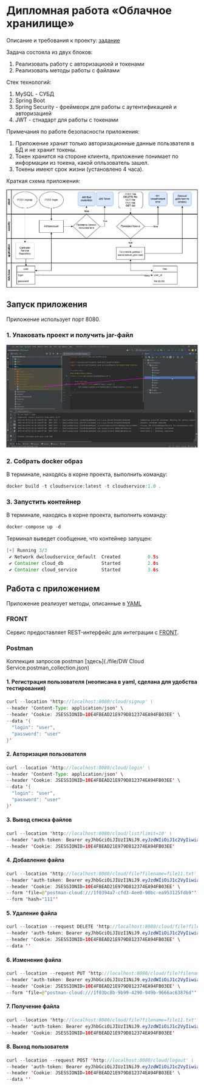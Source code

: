 # Дипломная работа «Облачное хранилище»

Описание и требования к проекту: [задание](./files/cloudservice.md)

Задача состояла из двух блоков:
1. Реализовать работу с авторизациоей и токенами
2. Реализовать методы работы с файлами

Стек технологий:
1. MySQL - СУБД
2. Spring Boot 
3. Spring Security - фреймворк для работы с аутентификацией и авторизацией
4. JWT - стнадарт для работы с токенами

Примечания по работе безопасности приложения:
1. Приложение хранит только авторизационные данные пользвателя в БД и не хранит токены.
2. Токен хранится на стороне клиента, приложение понимает по информации из токена, какой опльзователь зашел.
3. Токены имеют срок жизни (установлено 4 часа).

Краткая схема приложения:

![img.png](screenshots/app_schema.png)

## Запуск приложения

Приложение использует порт 8080.

### 1. Упаковать проект и получить jar-файл

![img.png](screenshots/make_package.png)


### 2. Собрать docker образ

В терминале, находясь в корне проекта, выполнить команду:
```java
docker build -t cloudservice:latest -t cloudservice:1.0 . 
```

### 3. Запустить контейнер

В терминале, находясь в корне проекта, выполнить команду:
```java
docker-compose up -d
```
Терминал выведет сообщение, что контейнер запущен:
```java
[+] Running 3/3
 ✔ Network dwcloudservice_default  Created          0.5s 
 ✔ Container cloud_db              Started          2.8s 
 ✔ Container cloud_service         Started          3.6s 
```

## Работа с приложением
Приложение реализует методы, описанные в [YAML](./file/CloudServiceSpecification.yaml)
### FRONT
Сервис предоставляет REST-интерфейс для интеграции с [FRONT](./netology-diplom-frontend).

### Postman

Коллекция запросов postman [здесь](./file/DW Cloud Service.postman_collection.json)

#### 1. Регистрация пользователя (неописана в yaml, сделана для удобства тестирования)
```java
curl --location 'http://localhost:8080/cloud/signup' \
--header 'Content-Type: application/json' \
--header 'Cookie: JSESSIONID=10E4FBEAD21E979D812374EA94FB03EE' \
--data '{
  "login": "user",
  "password": "user"
}'
```
#### 2. Авторизация пользователя
```java
curl --location 'http://localhost:8080/cloud/login' \
--header 'Content-Type: application/json' \
--header 'Cookie: JSESSIONID=10E4FBEAD21E979D812374EA94FB03EE' \
--data '{
  "login": "user",
  "password": "user"
}'
```
#### 3. Вывод списка файлов
```java
curl --location 'http://localhost:8080/cloud/list?limit=10' \
--header 'auth-token: Bearer eyJhbGciOiJIUzI1NiJ9.eyJzdWIiOiJ1c2VyIiwiaWF0IjoxNzQ4NzY1NjkyLCJleHAiOjE3NDg3ODAwOTJ9.eh4vkYfZn5NTperLMCnJS46a5kBuTCwxH6TaScCafe0' \
--header 'Cookie: JSESSIONID=10E4FBEAD21E979D812374EA94FB03EE'
```
#### 4. Добавление файла
```java
curl --location 'http://localhost:8080/cloud/file?filename=file11.txt' \
--header 'auth-token: Bearer eyJhbGciOiJIUzI1NiJ9.eyJzdWIiOiJ1c2VyIiwiaWF0IjoxNzQ4NzY1NjkyLCJleHAiOjE3NDg3ODAwOTJ9.eh4vkYfZn5NTperLMCnJS46a5kBuTCwxH6TaScCafe0' \
--header 'Cookie: JSESSIONID=10E4FBEAD21E979D812374EA94FB03EE' \
--form 'file=@"postman-cloud:///1f0394a7-cfd3-4ee0-90bc-ea953125fdb9"' \
--form 'hash="111"'
```
#### 5. Удаление файла
```java
curl --location --request DELETE 'http://localhost:8080/cloud/file?filename=file3.txt' \
--header 'auth-token: Bearer eyJhbGciOiJIUzI1NiJ9.eyJzdWIiOiJ1c2VyIiwiaWF0IjoxNzQ4NzY1NjkyLCJleHAiOjE3NDg3ODAwOTJ9.eh4vkYfZn5NTperLMCnJS46a5kBuTCwxH6TaScCafe0' \
--header 'Cookie: JSESSIONID=10E4FBEAD21E979D812374EA94FB03EE' \
--data ''
```
#### 6. Изменение файла
```java
curl --location --request PUT 'http://localhost:8080/cloud/file?filename=file11.txt' \
--header 'auth-token: Bearer eyJhbGciOiJIUzI1NiJ9.eyJzdWIiOiJ1c2VyIiwiaWF0IjoxNzQ4NzY1NjkyLCJleHAiOjE3NDg3ODAwOTJ9.eh4vkYfZn5NTperLMCnJS46a5kBuTCwxH6TaScCafe0' \
--header 'Cookie: JSESSIONID=10E4FBEAD21E979D812374EA94FB03EE' \
--form 'file=@"postman-cloud:///1f03bc8b-9b99-4290-949b-9666ac63876d"'
```
#### 7. Получение файла
```java
curl --location 'http://localhost:8080/cloud/file?filename=file11.txt' \
--header 'auth-token: Bearer eyJhbGciOiJIUzI1NiJ9.eyJzdWIiOiJ1c2VyIiwiaWF0IjoxNzQ4NzY1NjkyLCJleHAiOjE3NDg3ODAwOTJ9.eh4vkYfZn5NTperLMCnJS46a5kBuTCwxH6TaScCafe0' \
--header 'Cookie: JSESSIONID=10E4FBEAD21E979D812374EA94FB03EE'
```
#### 8. Выход пользователя
```java
curl --location --request POST 'http://localhost:8080/cloud/logout' \
--header 'auth-token: Bearer eyJhbGciOiJIUzI1NiJ9.eyJzdWIiOiJ1c2VyIiwiaWF0IjoxNzQ4NzY1NjkyLCJleHAiOjE3NDg3ODAwOTJ9.eh4vkYfZn5NTperLMCnJS46a5kBuTCwxH6TaScCafe0' \
--header 'Cookie: JSESSIONID=10E4FBEAD21E979D812374EA94FB03EE' \
--data ''
```
